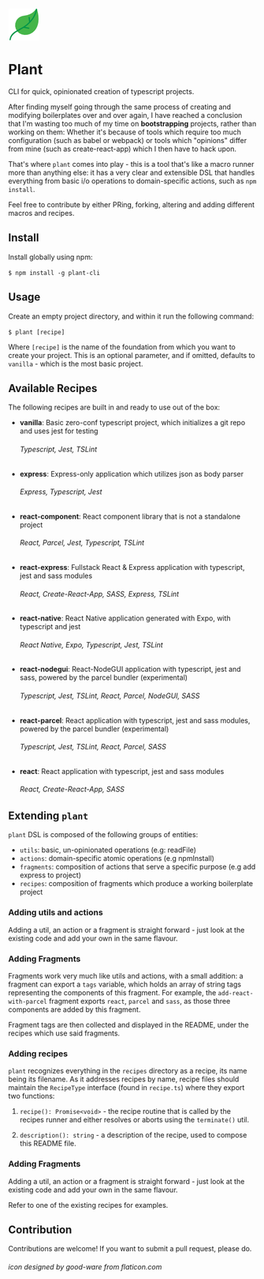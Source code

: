 ![logo](leaf.png)
# Plant
CLI for quick, opinionated creation of typescript projects.

After finding myself going through the same process of creating and modifying boilerplates over and over again, I have
reached a conclusion that I'm wasting too much of my time on **bootstrapping** projects, rather than working on them:
Whether it's because of tools which require too much configuration (such as babel or webpack) or tools which "opinions"
differ from mine (such as create-react-app) which I then have to hack upon.

That's where `plant` comes into play - this is a tool that's like a macro runner more than anything else: it has a very
clear and extensible DSL that handles everything from basic i/o operations to domain-specific actions, such as `npm install`.

Feel free to contribute by either PRing, forking, altering and adding different macros and recipes.

## Install
Install globally using npm:

`$ npm install -g plant-cli`

## Usage
Create an empty project directory, and within it run the following command:

`$ plant [recipe]`

Where `[recipe]` is the name of the foundation from which you want to create your project. This is an
optional parameter, and if omitted, defaults to `vanilla` - which is the most basic project.

## Available Recipes
The following recipes are built in and ready to use out of the box:

- **vanilla**: Basic zero-conf typescript project, which initializes a git repo and uses jest for testing
  ###### Typescript, Jest, TSLint

- **express**: Express-only application which utilizes json as body parser
  ###### Express, Typescript, Jest

- **react-component**: React component library that is not a standalone project
  ###### React, Parcel, Jest, Typescript, TSLint

- **react-express**: Fullstack React & Express application with typescript, jest and sass modules
  ###### React, Create-React-App, SASS, Express, TSLint

- **react-native**: React Native application generated with Expo, with typescript and jest
  ###### React Native, Expo, Typescript, Jest, TSLint

- **react-nodegui**: React-NodeGUI application with typescript, jest and sass, powered by the parcel bundler (experimental)
  ###### Typescript, Jest, TSLint, React, Parcel, NodeGUI, SASS

- **react-parcel**: React application with typescript, jest and sass modules, powered by the parcel bundler (experimental)
  ###### Typescript, Jest, TSLint, React, Parcel, SASS

- **react**: React application with typescript, jest and sass modules
  ###### React, Create-React-App, SASS


## Extending `plant`
`plant` DSL is composed of the following groups of entities:

- `utils`: basic, un-opinionated operations (e.g: readFile)
- `actions`: domain-specific atomic operations (e.g npmInstall)
- `fragments`: composition of actions that serve a specific purpose (e.g add express to project)
- `recipes`: composition of fragments which produce a working boilerplate project

### Adding utils and actions
Adding a util, an action or a fragment is straight forward - just look at the existing code and add your own in the same flavour.

### Adding Fragments
Fragments work very much like utils and actions, with a small addition: a fragment can export a `tags` variable, which holds an array of string tags representing the components of this fragment. For example, the `add-react-with-parcel` fragment exports `react`, `parcel` and `sass`, as those three components are added by this fragment.

Fragment tags are then collected and displayed in the README, under the recipes which use said fragments.

### Adding recipes
`plant` recognizes everything in the `recipes` directory as a recipe, its name being its filename. As it addresses recipes
by name, recipe files should maintain the `RecipeType` interface (found in `recipe.ts`) where they export two functions:

1. `recipe(): Promise<void>` - the recipe routine that is called by the recipes runner and either resolves or aborts using the `terminate()` util.

2. `description(): string` - a description of the recipe, used to compose this README file.

### Adding Fragments

Adding a util, an action or a fragment is straight forward - just look at the existing code and add your own in the same flavour.

Refer to one of the existing recipes for examples.

## Contribution
Contributions are welcome! If you want to submit a pull request, please do.

###### icon designed by good-ware from flaticon.com

